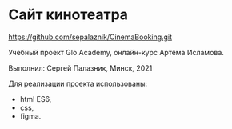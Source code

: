 ﻿# Cайт кинотеатра

https://github.com/sepalaznik/CinemaBooking.git

Учебный проект Glo Academy, онлайн-курс Артёма Исламова.

Выполнил: Сергей Палазник, Минск, 2021

Для реализации проекта использованы:
- html ES6,
- css, 
- figma.



